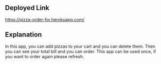 
## Deployed Link

https://pizza-order-for.herokuapp.com/



## Explanation

In this app, you can add pizzas to your cart and you can delete them. Then you can see your total bill and you can order. This app can be used once, if you want to order again please refresh.
